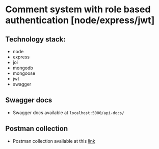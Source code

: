 # Comment system with role based authentication [node/express/jwt]

## Technology stack:

- node
- express
- joi
- mongodb
- mongoose
- jwt
- swagger

## Swagger docs

- Swagger docs available at `localhost:5000/api-docs/`

## Postman collection

- Postman collection available at this [link](https://documenter.getpostman.com/view/5271690/SWLiZ62M?version=latest)
